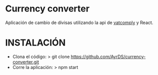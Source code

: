# Currency converter

Aplicación de cambio de divisas utilizando la api de [vatcomply](https://www.vatcomply.com/documentation) y React.


# INSTALACIÓN
- Clona el código: > git clone https://github.com/AyrDS/currency-converter.git
- Corre la aplicación: > npm start
